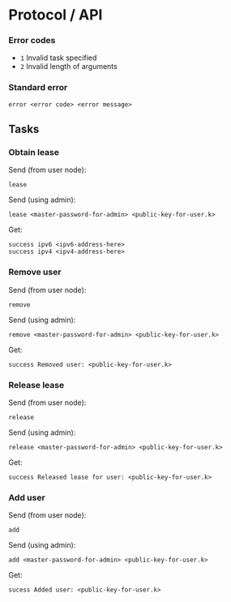 # Protocol / API

### Error codes
  * `1` Invalid task specified
  * `2` Invalid length of arguments
### Standard error
```
error <error code> <error message>
```

## Tasks

### Obtain lease

Send (from user node):
```
lease
```

Send (using admin):
```
lease <master-password-for-admin> <public-key-for-user.k>
```

Get:
```
success ipv6 <ipv6-address-here>
success ipv4 <ipv4-address-here>
```

### Remove user

Send (from user node):
```
remove
```

Send (using admin):
```
remove <master-password-for-admin> <public-key-for-user.k>
```

Get:
```
success Removed user: <public-key-for-user.k>
```

### Release lease

Send (from user node):
```
release
```

Send (using admin):
```
release <master-password-for-admin> <public-key-for-user.k>
```

Get:
```
success Released lease for user: <public-key-for-user.k>
```

### Add user

Send (from user node):
```
add
```

Send (using admin):
```
add <master-password-for-admin> <public-key-for-user.k>
```

Get:
```
sucess Added user: <public-key-for-user.k>
```
